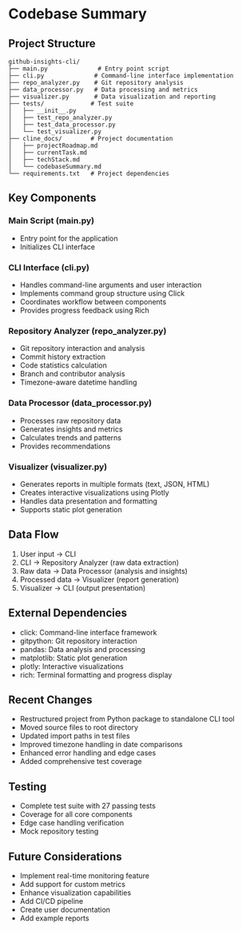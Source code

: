 # Codebase Summary

## Project Structure
```
github-insights-cli/
├── main.py              # Entry point script
├── cli.py              # Command-line interface implementation
├── repo_analyzer.py    # Git repository analysis
├── data_processor.py   # Data processing and metrics
├── visualizer.py       # Data visualization and reporting
├── tests/             # Test suite
│   ├── __init__.py
│   ├── test_repo_analyzer.py
│   ├── test_data_processor.py
│   └── test_visualizer.py
├── cline_docs/        # Project documentation
│   ├── projectRoadmap.md
│   ├── currentTask.md
│   ├── techStack.md
│   └── codebaseSummary.md
└── requirements.txt   # Project dependencies
```

## Key Components

### Main Script (main.py)
- Entry point for the application
- Initializes CLI interface

### CLI Interface (cli.py)
- Handles command-line arguments and user interaction
- Implements command group structure using Click
- Coordinates workflow between components
- Provides progress feedback using Rich

### Repository Analyzer (repo_analyzer.py)
- Git repository interaction and analysis
- Commit history extraction
- Code statistics calculation
- Branch and contributor analysis
- Timezone-aware datetime handling

### Data Processor (data_processor.py)
- Processes raw repository data
- Generates insights and metrics
- Calculates trends and patterns
- Provides recommendations

### Visualizer (visualizer.py)
- Generates reports in multiple formats (text, JSON, HTML)
- Creates interactive visualizations using Plotly
- Handles data presentation and formatting
- Supports static plot generation

## Data Flow
1. User input → CLI
2. CLI → Repository Analyzer (raw data extraction)
3. Raw data → Data Processor (analysis and insights)
4. Processed data → Visualizer (report generation)
5. Visualizer → CLI (output presentation)

## External Dependencies
- click: Command-line interface framework
- gitpython: Git repository interaction
- pandas: Data analysis and processing
- matplotlib: Static plot generation
- plotly: Interactive visualizations
- rich: Terminal formatting and progress display

## Recent Changes
- Restructured project from Python package to standalone CLI tool
- Moved source files to root directory
- Updated import paths in test files
- Improved timezone handling in date comparisons
- Enhanced error handling and edge cases
- Added comprehensive test coverage

## Testing
- Complete test suite with 27 passing tests
- Coverage for all core components
- Edge case handling verification
- Mock repository testing

## Future Considerations
- Implement real-time monitoring feature
- Add support for custom metrics
- Enhance visualization capabilities
- Add CI/CD pipeline
- Create user documentation
- Add example reports
